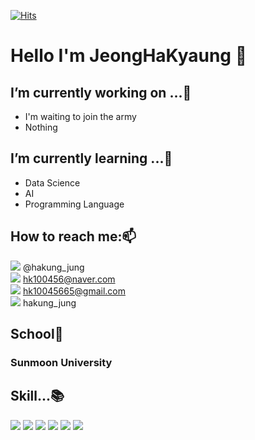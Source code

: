 [![Hits](https://hits.seeyoufarm.com/api/count/incr/badge.svg?url=https%3A%2F%2Fgithub.com%2Fhakyaung&count_bg=%23E9E7DF&title_bg=%23A29BA6&icon=&icon_color=%23E7E7E7&title=hits&edge_flat=false)](https://hits.seeyoufarm.com)

# Hello I'm JeongHaKyaung 👋 

## I’m currently working on ...🔭
- I'm waiting to join the army
- Nothing

## I’m currently learning ...🌱
- Data Science
- AI
- Programming Language

## How to reach me:📫
<img src="https://img.shields.io/badge/instagram-E4405F?style=for-the-badge&logo=instagram&logoColor=white"> @hakung_jung  
<img src="https://img.shields.io/badge/naver-03C75A?style=for-the-badge&logo=naver&logoColor=white"> hk100456@naver.com  
<img src="https://img.shields.io/badge/gmail-EA4335?style=for-the-badge&logo=gmail&logoColor=white"> hk10045665@gmail.com  
<img src="https://img.shields.io/badge/discord-5865F2?style=for-the-badge&logo=discord&logoColor=white"> hakung_jung

## School🏫
### Sunmoon University

## Skill...📚
<img src="https://img.shields.io/badge/Python-3776AB?style=for-the-badge&logo=Python&logoColor=white"> <img src="https://img.shields.io/badge/C++-00599C?style=for-the-badge&logo=C++&logoColor=white"> <img src="https://img.shields.io/badge/scratch-4D97FF?style=for-the-badge&logo=scratch&logoColor=white"> <img src="https://img.shields.io/badge/html5-E34F26?style=for-the-badge&logo=html5&logoColor=white"> <img src="https://img.shields.io/badge/javascript-F7DF1E?style=for-the-badge&logo=javascript&logoColor=white"> <img src="https://img.shields.io/badge/css-1572B6?style=for-the-badge&logo=css&logoColor=white">

<!--
**hakyaung/hakyaung** is a ✨ _special_ ✨ repository because its `README.md` (this file) appears on your GitHub profile.

Here are some ideas to get you started:

- 🔭 I’m currently working on ...
- 🌱 I’m currently learning ...
- 👯 I’m looking to collaborate on ...
- 🤔 I’m looking for help with ...
- 💬 Ask me about ...
- 📫 How to reach me: ...
- 😄 Pronouns: ...
- ⚡ Fun fact: ...
-->
